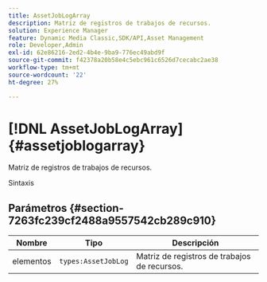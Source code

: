 ```yaml
---
title: AssetJobLogArray
description: Matriz de registros de trabajos de recursos.
solution: Experience Manager
feature: Dynamic Media Classic,SDK/API,Asset Management
role: Developer,Admin
exl-id: 62e86216-2ed2-4b4e-9ba9-776ec49abd9f
source-git-commit: f42378a20b58e4c5ebc961c6526d7cecabc2ae38
workflow-type: tm+mt
source-wordcount: '22'
ht-degree: 27%

---
```


# [!DNL AssetJobLogArray]{#assetjoblogarray}

Matriz de registros de trabajos de recursos.

Sintaxis

## Parámetros {#section-7263fc239cf2488a9557542cb289c910}

| Nombre | Tipo | Descripción |
|---|---|---|
| elementos | `types:AssetJobLog` | Matriz de registros de trabajos de recursos. |
